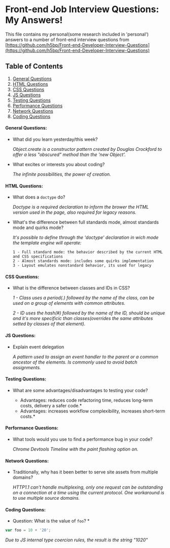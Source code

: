 # Front-end Job Interview Questions: My Answers!

This file contains my personal(some research included in 'personal') answers to a number of front-end interview questions from [https://github.com/h5bp/Front-end-Developer-Interview-Questions](https://github.com/h5bp/Front-end-Developer-Interview-Questions)

## Table of Contents

  1. [General Questions](#general-questions)
  1. [HTML Questions](#html-questions)
  1. [CSS Questions](#css-questions)
  1. [JS Questions](#js-questions)
  1. [Testing Questions](#testing-questions)
  1. [Performance Questions](#performance-questions)
  1. [Network Questions](#network-questions)
  1. [Coding Questions](#coding-questions)

#### General Questions:

* What did you learn yesterday/this week?

   *Object.create is a constructor pattern created by Douglas Crockford to offer a less "obscured" method than the 'new Object'.*
   
* What excites or interests you about coding?

   *The infinite possibilities, the power of creation.*

#### HTML Questions:

* What does a `doctype` do?

   *Doctype is a required declaration to inform the brower the HTML version used in the page, also required for legacy reasons.*

* What's the difference between full standards mode, almost standards mode and quirks mode?

    *It's possible to define through the 'doctype' declaration in wich mode the template engine will operate:*
      
      1 - Full standard mode: the behavior described by the current HTML and CSS specifications
      2 - Almost standards mode: includes some quirks implementation
      3 - Layout emulates nonstandard behavior, its used for legacy

#### CSS Questions:

* What is the difference between classes and IDs in CSS?

   *1 - Class uses a period(.) followed by the name of the class, can be used on a group of elements with common attributes.*
   
   *2 - ID uses the hash(#) followed by the name of the ID, should be unique and it's more specificic than classes(overrides the same attributes setted by classes of that element).*

#### JS Questions:

* Explain event delegation

   *A pattern used to assign an event handler to the parent or a common ancestor of the elements. Is commonly used to avoid batch assignments.*

#### Testing Questions:

* What are some advantages/disadvantages to testing your code?

   * Advantages: reduces code refactoring time, reduces long-term costs, delivery a safer code.*
   * Advantages: increases workflow complexibility, increases short-term costs.*

#### Performance Questions:

* What tools would you use to find a performance bug in your code?

   *Chrome Devtools Timeline with the paint flashing option on.*

#### Network Questions:

* Traditionally, why has it been better to serve site assets from multiple domains?

   *HTTP1.1 can't handle multiplexing, only one request can be outstanding on a connection at a time using the current protocol. One workaround is to use multiple source domains.*

#### Coding Questions:

* Question: What is the value of `foo`? *
```javascript
var foo = 10 + '20';
```
   *Due to JS internal type coercion rules, the result is the string "1020"*
